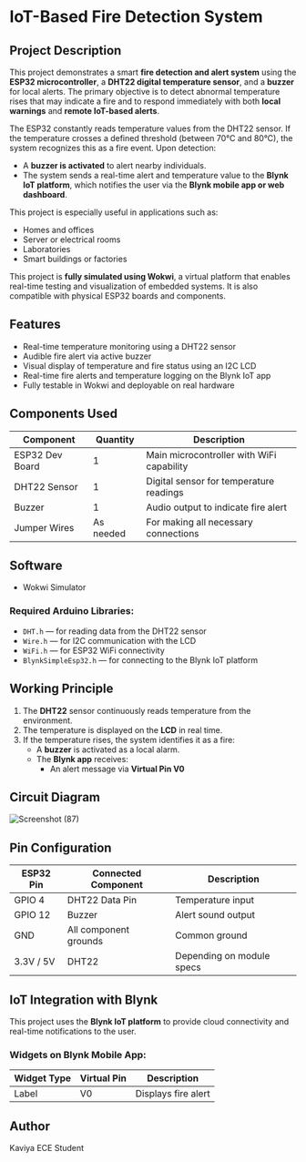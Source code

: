 # IoT-Based Fire Detection System 

## Project Description

This project demonstrates a smart **fire detection and alert system** using the **ESP32 microcontroller**, a **DHT22 digital temperature sensor**,  and a **buzzer** for local alerts. The primary objective is to detect abnormal temperature rises that may indicate a fire and to respond immediately with both **local warnings** and **remote IoT-based alerts**.

The ESP32 constantly reads temperature values from the DHT22 sensor. If the temperature crosses a defined threshold (between 70°C and 80°C), the system recognizes this as a fire event. Upon detection:

- A **buzzer is activated** to alert nearby individuals.
- The system sends a real-time alert and temperature value to the **Blynk IoT platform**, which notifies the user via the **Blynk mobile app or web dashboard**.

This project is especially useful in applications such as:
- Homes and offices
- Server or electrical rooms
- Laboratories
- Smart buildings or factories


This project is **fully simulated using Wokwi**, a virtual platform that enables real-time testing and visualization of embedded systems. It is also compatible with physical ESP32 boards and components.



## Features

- Real-time temperature monitoring using a DHT22 sensor
- Audible fire alert via active buzzer
- Visual display of temperature and fire status using an I2C LCD
- Real-time fire alerts and temperature logging on the Blynk IoT app
- Fully testable in Wokwi and deployable on real hardware



## Components Used

| Component         | Quantity | Description                               |
|------------------|----------|-------------------------------------------|
| ESP32 Dev Board  | 1        | Main microcontroller with WiFi capability |
| DHT22 Sensor     | 1        | Digital sensor for temperature readings   |
| Buzzer           | 1        | Audio output to indicate fire alert       |
| Jumper Wires     | As needed| For making all necessary connections      |



## Software
- Wokwi Simulator
### Required Arduino Libraries:
- `DHT.h` — for reading data from the DHT22 sensor
- `Wire.h` — for I2C communication with the LCD
- `WiFi.h` — for ESP32 WiFi connectivity
- `BlynkSimpleEsp32.h` — for connecting to the Blynk IoT platform


## Working Principle

1. The **DHT22** sensor continuously reads temperature from the environment.
2. The temperature is displayed on the **LCD** in real time.
3. If the temperature rises, the system identifies it as a fire:
   - A **buzzer** is activated as a local alarm.
   - The **Blynk app** receives:
     - An alert message via **Virtual Pin V0**


## Circuit Diagram

![Screenshot (87)](https://github.com/user-attachments/assets/12f80dba-5e54-4803-9ec2-c64722ce85fc)


## Pin Configuration

| ESP32 Pin | Connected Component | Description               |
|-----------|---------------------|---------------------------|
| GPIO 4   | DHT22 Data Pin      | Temperature input         |
| GPIO 12   | Buzzer              | Alert sound output        |
| GND       | All component grounds | Common ground            |
| 3.3V / 5V | DHT22 | Depending on module specs |


## IoT Integration with Blynk

This project uses the **Blynk IoT platform** to provide cloud connectivity and real-time notifications to the user.

###  Widgets on Blynk Mobile App:

| Widget Type | Virtual Pin | Description             |
|-------------|-------------|-------------------------|
| Label       | V0          | Displays fire alert     |

## Author
Kaviya
ECE Student
